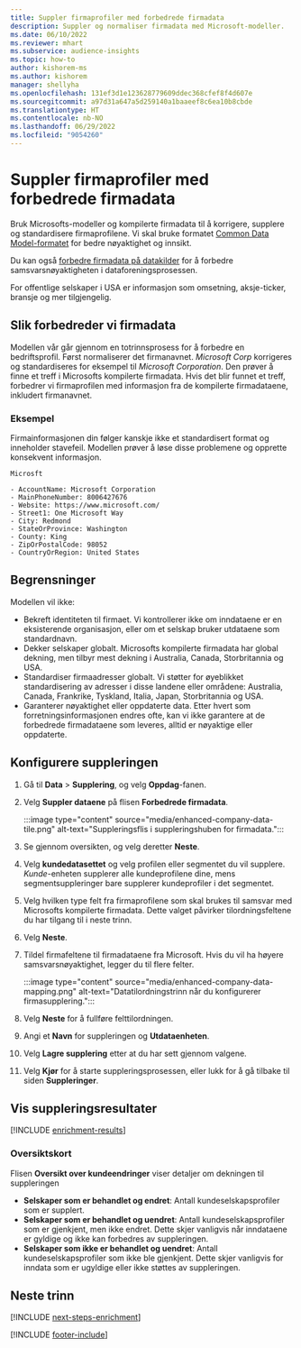 ```yaml
---
title: Suppler firmaprofiler med forbedrede firmadata
description: Suppler og normaliser firmadata med Microsoft-modeller.
ms.date: 06/10/2022
ms.reviewer: mhart
ms.subservice: audience-insights
ms.topic: how-to
author: kishorem-ms
ms.author: kishorem
manager: shellyha
ms.openlocfilehash: 131ef3d1e123628779609ddec368cfef8f4d607e
ms.sourcegitcommit: a97d31a647a5d259140a1baaeef8c6ea10b8cbde
ms.translationtype: HT
ms.contentlocale: nb-NO
ms.lasthandoff: 06/29/2022
ms.locfileid: "9054260"
---
```

# <a name="enrich-company-profiles-with-enhanced-company-data"></a>Suppler firmaprofiler med forbedrede firmadata

Bruk Microsofts-modeller og kompilerte firmadata til å korrigere, supplere og standardisere firmaprofilene. Vi skal bruke formatet [Common Data Model-formatet](/common-data-model/schema/core/applicationcommon/account) for bedre nøyaktighet og innsikt.

Du kan også [forbedre firmadata på datakilder](data-sources-enrichment.md) for å forbedre samsvarsnøyaktigheten i dataforeningsprosessen.

For offentlige selskaper i USA er informasjon som omsetning, aksje-ticker, bransje og mer tilgjengelig.  

## <a name="how-we-enhance-company-data"></a>Slik forbedreder vi firmadata

Modellen vår går gjennom en totrinnsprosess for å forbedre en bedriftsprofil. Først normaliserer det firmanavnet. *Microsoft Corp* korrigeres og standardiseres for eksempel til *Microsoft Corporation*. Den prøver å finne et treff i Microsofts kompilerte firmadata. Hvis det blir funnet et treff, forbedrer vi firmaprofilen med informasjon fra de kompilerte firmadataene, inkludert firmanavnet.

### <a name="example"></a>Eksempel

Firmainformasjonen din følger kanskje ikke et standardisert format og inneholder stavefeil. Modellen prøver å løse disse problemene og opprette konsekvent informasjon.

```Input
Microsft
```

```Output
- AccountName: Microsoft Corporation
- MainPhoneNumber: 8006427676
- Website: https://www.microsoft.com/
- Street1: One Microsoft Way
- City: Redmond
- StateOrProvince: Washington
- County: King
- ZipOrPostalCode: 98052
- CountryOrRegion: United States
```

## <a name="limitations"></a>Begrensninger

Modellen vil ikke:

- Bekreft identiteten til firmaet. Vi kontrollerer ikke om inndataene er en eksisterende organisasjon, eller om et selskap bruker utdataene som standardnavn.
- Dekker selskaper globalt. Microsofts kompilerte firmadata har global dekning, men tilbyr mest dekning i Australia, Canada, Storbritannia og USA.
- Standardiser firmaadresser globalt. Vi støtter for øyeblikket standardisering av adresser i disse landene eller områdene: Australia, Canada, Frankrike, Tyskland, Italia, Japan, Storbritannia og USA.
- Garanterer nøyaktighet eller oppdaterte data. Etter hvert som forretningsinformasjonen endres ofte, kan vi ikke garantere at de forbedrede firmadataene som leveres, alltid er nøyaktige eller oppdaterte.

## <a name="configure-the-enrichment"></a>Konfigurere suppleringen

1. Gå til **Data** > **Supplering**, og velg **Oppdag**-fanen.

1. Velg **Suppler dataene** på flisen **Forbedrede firmadata**.

   :::image type="content" source="media/enhanced-company-data-tile.png" alt-text="Suppleringsflis i suppleringshuben for firmadata.":::

1. Se gjennom oversikten, og velg deretter **Neste**.

1. Velg **kundedatasettet** og velg profilen eller segmentet du vil supplere. *Kunde*-enheten supplerer alle kundeprofilene dine, mens segmentsuppleringer bare supplerer kundeprofiler i det segmentet.

1. Velg hvilken type felt fra firmaprofilene som skal brukes til samsvar med Microsofts kompilerte firmadata. Dette valget påvirker tilordningsfeltene du har tilgang til i neste trinn.

1. Velg **Neste**.

1. Tildel firmafeltene til firmadataene fra Microsoft. Hvis du vil ha høyere samsvarsnøyaktighet, legger du til flere felter.

    :::image type="content" source="media/enhanced-company-data-mapping.png" alt-text="Datatilordningstrinn når du konfigurerer firmasupplering.":::

1. Velg **Neste** for å fullføre felttilordningen.

1. Angi et **Navn** for suppleringen og **Utdataenheten**.

1. Velg **Lagre supplering** etter at du har sett gjennom valgene.

1. Velg **Kjør** for å starte suppleringsprosessen, eller lukk for å gå tilbake til siden **Suppleringer**.

## <a name="view-enrichment-results"></a>Vis suppleringsresultater

[!INCLUDE [enrichment-results](includes/enrichment-results.md)]

### <a name="overview-card"></a>Oversiktskort

Flisen **Oversikt over kundeendringer** viser detaljer om dekningen til suppleringen

- **Selskaper som er behandlet og endret**: Antall kundeselskapsprofiler som er supplert.
- **Selskaper som er behandlet og uendret**: Antall kundeselskapsprofiler som er gjenkjent, men ikke endret. Dette skjer vanligvis når inndataene er gyldige og ikke kan forbedres av suppleringen.
- **Selskaper som ikke er behandlet og uendret**: Antall kundeselskapsprofiler som ikke ble gjenkjent. Dette skjer vanligvis for inndata som er ugyldige eller ikke støttes av suppleringen.

## <a name="next-steps"></a>Neste trinn

[!INCLUDE [next-steps-enrichment](includes/next-steps-enrichment.md)]

[!INCLUDE [footer-include](includes/footer-banner.md)]
